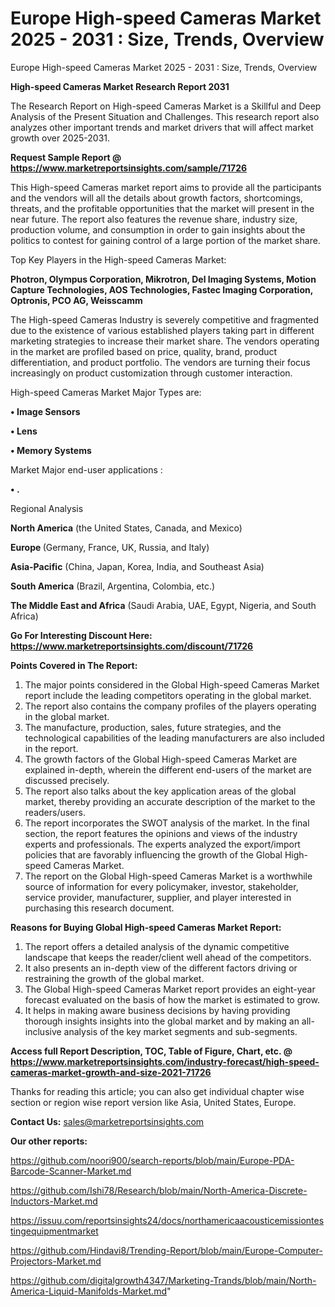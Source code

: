 # Europe High-speed Cameras Market 2025 - 2031 : Size, Trends, Overview
 Europe High-speed Cameras Market 2025 - 2031 : Size, Trends, Overview

<strong>High-speed Cameras Market Research Report 2031</strong>

The Research Report on High-speed Cameras Market is a Skillful and Deep Analysis of the Present Situation and Challenges. This research report also analyzes other important trends and market drivers that will affect market growth over 2025-2031.

<strong>Request Sample Report @ <a href=https://www.marketreportsinsights.com/sample/71726>https://www.marketreportsinsights.com/sample/71726</a></strong>

This High-speed Cameras market report aims to provide all the participants and the vendors will all the details about growth factors, shortcomings, threats, and the profitable opportunities that the market will present in the near future. The report also features the revenue share, industry size, production volume, and consumption in order to gain insights about the politics to contest for gaining control of a large portion of the market share.

Top Key Players in the High-speed Cameras Market:

<strong>Photron, Olympus Corporation, Mikrotron, Del Imaging Systems, Motion Capture Technologies, AOS Technologies, Fastec Imaging Corporation, Optronis, PCO AG, Weisscamm</strong>

The High-speed Cameras Industry is severely competitive and fragmented due to the existence of various established players taking part in different marketing strategies to increase their market share. The vendors operating in the market are profiled based on price, quality, brand, product differentiation, and product portfolio. The vendors are turning their focus increasingly on product customization through customer interaction.

High-speed Cameras Market Major Types are:

<strong>• Image Sensors

• Lens

• Memory Systems</strong>

Market Major end-user applications :

<strong>• .</strong>

Regional Analysis

</u><strong><b>North America</b></strong> (the United States, Canada, and Mexico)

<strong><b>Europe </b></strong>(Germany, France, UK, Russia, and Italy)

<strong><b>Asia-Pacific</b></strong> (China, Japan, Korea, India, and Southeast Asia)

<strong><b>South America</b></strong> (Brazil, Argentina, Colombia, etc.)

<strong><b>The Middle East and Africa</b></strong> (Saudi Arabia, UAE, Egypt, Nigeria, and South Africa)

<strong>Go For Interesting Discount Here: <a href=https://www.marketreportsinsights.com/discount/71726>https://www.marketreportsinsights.com/discount/71726</a></strong>

<strong>Points Covered in The Report:</strong>
<ol>
  <li>The major points considered in the Global High-speed Cameras Market report include the leading competitors operating in the global market.</li>
  <li>The report also contains the company profiles of the players operating in the global market.</li>
  <li>The manufacture, production, sales, future strategies, and the technological capabilities of the leading manufacturers are also included in the report.</li>
  <li>The growth factors of the Global High-speed Cameras Market are explained in-depth, wherein the different end-users of the market are discussed precisely.</li>
  <li>The report also talks about the key application areas of the global market, thereby providing an accurate description of the market to the readers/users.</li>
  <li>The report incorporates the SWOT analysis of the market. In the final section, the report features the opinions and views of the industry experts and professionals. The experts analyzed the export/import policies that are favorably influencing the growth of the Global High-speed Cameras Market.</li>
  <li>The report on the Global High-speed Cameras Market is a worthwhile source of information for every policymaker, investor, stakeholder, service provider, manufacturer, supplier, and player interested in purchasing this research document.</li>
</ol>
<strong>Reasons for Buying Global High-speed Cameras Market Report:</strong>

<ol>
  <li>The report offers a detailed analysis of the dynamic competitive landscape that keeps the reader/client well ahead of the competitors.</li>
  <li>It also presents an in-depth view of the different factors driving or restraining the growth of the global market.</li>
  <li>The Global High-speed Cameras Market report provides an eight-year forecast evaluated on the basis of how the market is estimated to grow.</li>
  <li>It helps in making aware business decisions by having providing thorough insights insights into the global market and by making an all-inclusive analysis of the key market segments and sub-segments.</li>
</ol>
<strong>Access full Report Description, TOC, Table of Figure, Chart, etc. @ <a href=https://www.marketreportsinsights.com/industry-forecast/high-speed-cameras-market-growth-and-size-2021-71726>https://www.marketreportsinsights.com/industry-forecast/high-speed-cameras-market-growth-and-size-2021-71726</a></strong>


Thanks for reading this article; you can also get individual chapter wise section or region wise report version like Asia, United States, Europe.

<strong>Contact Us:</strong>
sales@marketreportsinsights.com

<strong>Our other reports:</strong>

<a href=https://github.com/noori900/search-reports/blob/main/Europe-PDA-Barcode-Scanner-Market.md>https://github.com/noori900/search-reports/blob/main/Europe-PDA-Barcode-Scanner-Market.md</a>

<a href=https://github.com/Ishi78/Research/blob/main/North-America-Discrete-Inductors-Market.md>https://github.com/Ishi78/Research/blob/main/North-America-Discrete-Inductors-Market.md</a>

<a href=https://issuu.com/reportsinsights24/docs/northamericaacousticemissiontestingequipmentmarket>https://issuu.com/reportsinsights24/docs/northamericaacousticemissiontestingequipmentmarket</a>

<a href=https://github.com/Hindavi8/Trending-Report/blob/main/Europe-Computer-Projectors-Market.md>https://github.com/Hindavi8/Trending-Report/blob/main/Europe-Computer-Projectors-Market.md</a>

<a href=https://github.com/digitalgrowth4347/Marketing-Trands/blob/main/North-America-Liquid-Manifolds-Market.md>https://github.com/digitalgrowth4347/Marketing-Trands/blob/main/North-America-Liquid-Manifolds-Market.md</a>"
